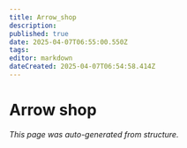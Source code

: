 ```yaml
---
title: Arrow_shop
description: 
published: true
date: 2025-04-07T06:55:00.550Z
tags: 
editor: markdown
dateCreated: 2025-04-07T06:54:58.414Z
---
```


# Arrow shop

*This page was auto-generated from structure.*